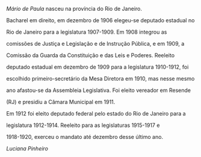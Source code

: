 

*Mário de Paula* nasceu na província do Rio de Janeiro.



Bacharel em direito, em dezembro de 1906 elegeu-se deputado estadual no

Rio de Janeiro para a legislatura 1907-1909. Em 1908 integrou as

comissões de Justiça e Legislação e de Instrução Pública, e em 1909, a

Comissão da Guarda da Constituição e das Leis e Poderes. Reeleito

deputado estadual em dezembro de 1909 para a legislatura 1910-1912, foi

escolhido primeiro-secretário da Mesa Diretora em 1910, mas nesse mesmo

ano afastou-se da Assembleia Legislativa. Foi eleito vereador em Resende

(RJ) e presidiu a Câmara Municipal em 1911.



Em 1912 foi eleito deputado federal pelo estado do Rio de Janeiro para a

legislatura 1912-1914. Reeleito para as legislaturas 1915-1917 e

1918-1920, exerceu o mandato até dezembro desse último ano.



*Luciana Pinheiro*



